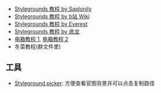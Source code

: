* <a href="https://saplonily.top/celeste_modding_tutorial/mapping/room_meta_text/#stylegrounds" target="_blank">Stylegrounds 教程 by Saplonily</a>
* <a href="https://wiki.biligame.com/celeste/%E8%83%8C%E6%99%AF" target="_blank">Stylegrounds 教程 by b站 Wiki</a>
* <a href="https://github.com/EverestAPI/Resources/wiki/Adding-Stylegrounds" target="_blank">Stylegrounds 教程 by Everest</a>
* <a href="https://uddrg.notion.site/UnderDragon-s-Partial-Wiki-2737f4f27e63808582b3f0689163d8f9?p=2737f4f27e6380409619df28307bd725&pm=s" target="_blank">Stylegrounds 教程 by 底龙</a>
* <a href="https://www.bilibili.com/video/BV1Av4y1D7a8" target="_blank">电箱教程 1</a>, <a href="https://www.bilibili.com/video/BV1HUejzWEjw" target="_blank">电箱教程 2</a>
* 冬菜教程(群文件里)


## 工具

* <a href="https://styleground-picker.modded-celeste.com/" target="_blank">Styleground picker</a>: 方便查看官图背景并可以点击复制路径
